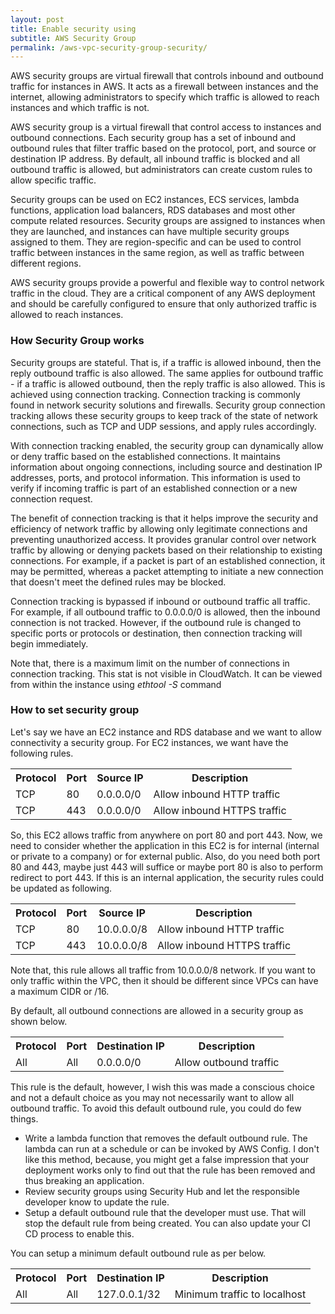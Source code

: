 ```yaml
---
layout: post
title: Enable security using 
subtitle: AWS Security Group
permalink: /aws-vpc-security-group-security/
---
```


AWS security groups are virtual firewall that controls inbound and outbound traffic for instances in AWS. It acts as a firewall between instances and the internet, allowing administrators to specify which traffic is allowed to reach instances and which traffic is not.

AWS security group is a virtual firewall that control access to instances and outbound connections. Each security group has a set of inbound and outbound rules that filter traffic based on the protocol, port, and source or destination IP address. By default, all inbound traffic is blocked and all outbound traffic is allowed, but administrators can create custom rules to allow specific traffic.

Security groups can be used on EC2 instances, ECS services, lambda functions, application load balancers, RDS databases and most other compute related resources. Security groups are assigned to instances when they are launched, and instances can have multiple security groups assigned to them. They are region-specific and can be used to control traffic between instances in the same region, as well as traffic between different regions.

AWS security groups provide a powerful and flexible way to control network traffic in the cloud. They are a critical component of any AWS deployment and should be carefully configured to ensure that only authorized traffic is allowed to reach instances.

### How Security Group works
Security groups are stateful. That is, if a traffic is allowed inbound, then the reply outbound traffic is also allowed. The same applies for outbound traffic - if a traffic is allowed outbound, then the reply traffic is also allowed. This is achieved using connection tracking. Connection tracking is commonly found in network security solutions and firewalls. Security group connection tracking allows these security groups to keep track of the state of network connections, such as TCP and UDP sessions, and apply rules accordingly.

With connection tracking enabled, the security group can dynamically allow or deny traffic based on the established connections. It maintains information about ongoing connections, including source and destination IP addresses, ports, and protocol information. This information is used to verify if incoming traffic is part of an established connection or a new connection request.

The benefit of connection tracking is that it helps improve the security and efficiency of network traffic by allowing only legitimate connections and preventing unauthorized access. It provides granular control over network traffic by allowing or denying packets based on their relationship to existing connections. For example, if a packet is part of an established connection, it may be permitted, whereas a packet attempting to initiate a new connection that doesn't meet the defined rules may be blocked.

Connection tracking is bypassed if inbound or outbound traffic all traffic. For example, if all outbound traffic to 0.0.0.0/0 is allowed, then the inbound connection is not tracked. However, if the outbound rule is changed to specific ports or protocols or destination, then connection tracking will begin immediately.

Note that, there is a maximum limit on the number of connections in connection tracking. This stat is not visible in CloudWatch. It can be viewed from within the instance using *ethtool -S* command 

### How to set security group 
Let's say we have an EC2 instance and RDS database and we want to allow connectivity a security group. For EC2 instances, we want have the following rules.

<div>
<table class="table table-light table-striped">
<tr><th>Protocol</th><th>Port</th><th>Source IP</th><th>Description</th></tr>
<tr><td>TCP</td><td>80</td><td>0.0.0.0/0</td><td>Allow inbound HTTP traffic</td></tr>
<tr><td>TCP</td><td>443</td><td>0.0.0.0/0</td><td>Allow inbound HTTPS traffic</td></tr>
</table>
</div>

So, this EC2 allows traffic from anywhere on port 80 and port 443. Now, we need to consider whether the application in this EC2 is for internal (internal or private to a company) or for external public. Also, do you need both port 80 and 443, maybe just 443 will suffice or maybe port 80 is also to perform redirect to port 443. If this is an internal application, the security rules could be updated as following.

<div>
<table class="table table-light table-striped">
<tr><th>Protocol</th><th>Port</th><th>Source IP</th><th>Description</th></tr>
<tr><td>TCP</td><td>80</td><td>10.0.0.0/8</td><td>Allow inbound HTTP traffic</td></tr>
<tr><td>TCP</td><td>443</td><td>10.0.0.0/8</td><td>Allow inbound HTTPS traffic</td></tr>
</table>
</div>

Note that, this rule allows all traffic from 10.0.0.0/8 network. If you want to only traffic within the VPC, then it should be different since VPCs can have a maximum CIDR or /16.

By default, all outbound connections are allowed in a security group as shown below.

<div>
<table class="table table-light table-striped">
<tr><th>Protocol</th><th>Port</th><th>Destination IP</th><th>Description</th></tr>
<tr><td>All</td><td>All</td><td>0.0.0.0/0</td><td>Allow outbound traffic</td></tr>
</table>
</div>

This rule is the default, however, I wish this was made a conscious choice and not a default choice as you may not necessarily want to allow all outbound traffic. To avoid  this default outbound rule, you could do few things.

- Write a lambda function that removes the default outbound rule. The lambda can run at a schedule or can be invoked by AWS Config. I don't like this method, because, you might get a false impression that your deployment works only to find out that the rule has been removed and thus breaking an application. 
- Review security groups using Security Hub and let the responsible developer know to update the rule.
- Setup a default outbound rule that the developer must use. That will stop the default rule from being created. You can also update your CI CD process to enable this.

You can setup a minimum default outbound rule as per below.

<div>
<table class="table table-light table-striped">
<tr><th>Protocol</th><th>Port</th><th>Destination IP</th><th>Description</th></tr>
<tr><td>All</td><td>All</td><td>127.0.0.1/32</td><td>Minimum traffic to localhost</td></tr>
</table>
</div>